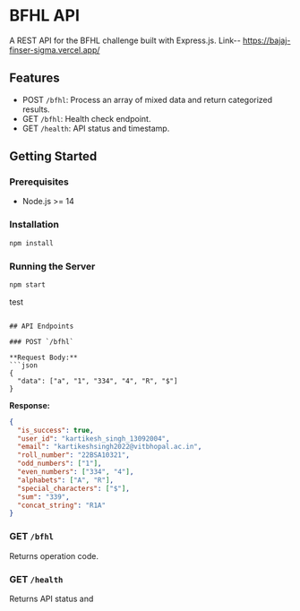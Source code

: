 # BFHL API

A REST API for the BFHL challenge built with Express.js.
Link-- https://bajaj-finser-sigma.vercel.app/
## Features

- POST `/bfhl`: Process an array of mixed data and return categorized results.
- GET `/bfhl`: Health check endpoint.
- GET `/health`: API status and timestamp.

## Getting Started

### Prerequisites

- Node.js >= 14

### Installation

```sh
npm install
```

### Running the Server

```sh
npm start
```

test
```

## API Endpoints

### POST `/bfhl`

**Request Body:**
```json
{
  "data": ["a", "1", "334", "4", "R", "$"]
}
```

**Response:**
```json
{
  "is_success": true,
  "user_id": "kartikesh_singh_13092004",
  "email": "kartikeshsingh2022@vitbhopal.ac.in",
  "roll_number": "22BSA10321",
  "odd_numbers": ["1"],
  "even_numbers": ["334", "4"],
  "alphabets": ["A", "R"],
  "special_characters": ["$"],
  "sum": "339",
  "concat_string": "R1A"
}
```

### GET `/bfhl`

Returns operation code.

### GET `/health`

Returns API status and
